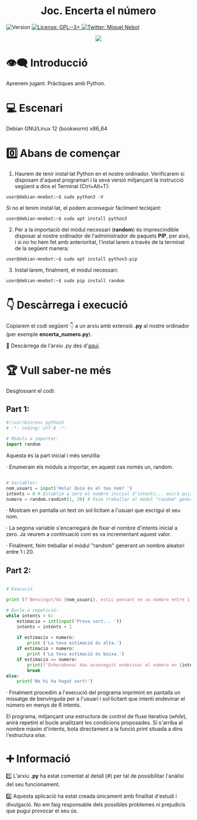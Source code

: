 <h1 align="center"><b>Joc. Encerta el número</b></h1>
<p>
  <img alt="Version" src="https://img.shields.io/badge/version-1.0-blue.svg?cacheSeconds=2592000" />
  <a href="https://www.gnu.org/licenses/gpl-3.0.html" target="_blank">
    <img alt="License: GPL--3+" src="https://img.shields.io/badge/License-GPL--3+-yellow.svg" />
  </a>
  <a href="https://twitter.com/miquelnebot" target="_blank">
    <img alt="Twitter: Miquel Nebot" src="https://img.shields.io/twitter/follow/miquelnebot.svg?style=social" />
  </a>
</p>
<div align="center"><img src="https://github.com/miquelnebotaragon/endevina_numero/assets/57944755/d8f0cc43-c2b2-4202-bb0c-97c1fa3ac541"></div>


# 👁️‍🗨️ Introducció
Aprenem jugant. Pràctiques amb Python.

# 💻 Escenari
Debian GNU/Linux 12 (bookworm) x86_64

# 0️⃣ Abans de començar
1. Haurem de tenir instal·lat Python en el nostre ordinador. Verificarem si disposam d'aquest programari i la seva versió mitjançant la instrucció següent a dins el Terminal (Ctrl+Alt+T): 

```console
user@debian-mnebot:~$ sudo python3 -V
```
Si no el tenim instal·lat, el podem aconseguir fàcilment teclejant:
```console
user@debian-mnebot:~$ sudo apt install python3
```
2. Per a la importació del mòdul necessari (**random**) és imprescindible disposar al nostre ordinador de l'administrador de paquets **PIP**, per això, i si no ho hem fet amb anterioritat, l'instal·larem a través de la terminal de la següent manera:
```console
user@debian-mnebot:~$ sudo apt install python3-pip
```
3. Instal·larem, finalment, el mòdul necessari:
```console
user@debian-mnebot:~$ sudo pip install random
```

# 👇 Descàrrega i execució
Copiarem el codi següent 👇 a un arxiu amb extensió **.py** al nostre ordinador (per exemple **encerta_numero.py**).
<p></p>📝 Descàrrega de l'arxiu .py des d'<a href="https://github.com/miquelnebotaragon/encerta_numero/blob/main/encerta_numero.py" target="_blank">aquí</a>.

# 🏆 Vull saber-ne més
Desglossant el codi:
## Part 1:
```python
#!/usr/bin/env python3
# -*- coding: utf-8 -*-

# Mòduls a importar:
import random

```
Aquesta és la part inicial i més senzilla:
<p>· Enumeram els mòduls a importar, en aquest cas només un, random.</p>


```python

# Variables:
nom_usuari = input('Hola! Quin és el teu nom? ') 
intents = 0 # Establim a zero el nombre inicial d'intents... anirà pujant com veurem a continuació.
numero = random.randint(1, 20) # Feim treballar el módul "random" generant un nombre aleatori entre 1 i 20 d'aquesta manera.

```

<p>· Mostram en pantalla un text on sol·licitam a l'usuari que escrigui el seu nom.</p>
<p>· La segona variable s'encarregarà de fixar el nombre d'intents inicial a zero. Ja veurem a continuació com es va incrementant aquest valor.</p>
<p>· Finalment, feim treballar el mòdul "random" generant un nombre aleatori entre 1 i 20.

## Part 2:
```python

# Execució

print (f'Benvingut/da {nom_usuari}, estic pensant en un nombre entre 1 i 20, podries endevinar-lo en un màxim de 6 intents?')

# Bucle o repetició:
while intents < 6:
    estimacio = int(input('Prova sort... '))
    intents = intents + 1
    
    if estimacio > numero:
        print ('La teva estimació és alta.')
    if estimacio < numero:
        print ('La teva estimació és baixa.')
    if estimacio == numero:
        print(f'Enhorabona! Has aconseguit endevinar el número en {intents} intents.')
        break
else:
    print('No hi ha hagut sort!')


```

· Finalment procedim a l'execució del programa imprimint en pantalla un missatge de benvinguda per a l'usuari i sol·licitant que intenti endevinar el número en menys de 6 intents.  

El programa, mitjançant una estructura de control de fluxe iterativa (_while_), anirà repetint el bucle analitzant les condicions proposades. Si s'arriba al nombre màxim d'intents, bota directament a la funció _print_ situada a dins l'estructura _else_.

# ➕ Informació
1️⃣ L'arxiu **.py** ha estat comentat al detall (#) per tal de possibilitar l'anàlisi del seu funcionament.<p></p>
2️⃣ Aquesta aplicació ha estat creada únicament amb finalitat d'estudi i divulgació. No em faig responsable dels possibles problemes ni prejudicis que pugui provocar el seu ús.
